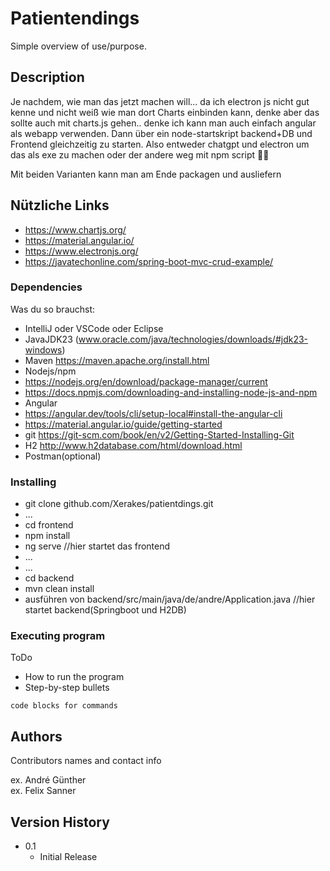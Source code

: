 # Patientendings

Simple overview of use/purpose.

## Description

Je nachdem, wie man das jetzt machen will...
da ich electron js nicht gut kenne und nicht weiß wie man dort Charts einbinden kann,
denke aber das sollte auch mit charts.js gehen.. denke ich kann man auch einfach angular
als webapp verwenden. Dann über ein node-startskript backend+DB und Frontend gleichzeitig
zu starten. 
Also entweder chatgpt und electron um das als exe zu machen oder der andere weg
mit npm script 🤷‍♂️

Mit beiden Varianten kann man am Ende packagen und ausliefern

## Nützliche Links
* https://www.chartjs.org/
* https://material.angular.io/
* https://www.electronjs.org/
* https://javatechonline.com/spring-boot-mvc-crud-example/

### Dependencies
Was du so brauchst:
* IntelliJ oder VSCode oder Eclipse
* JavaJDK23 (www.oracle.com/java/technologies/downloads/#jdk23-windows)
* Maven https://maven.apache.org/install.html
* Nodejs/npm 
* https://nodejs.org/en/download/package-manager/current
* https://docs.npmjs.com/downloading-and-installing-node-js-and-npm
* Angular
* https://angular.dev/tools/cli/setup-local#install-the-angular-cli
* https://material.angular.io/guide/getting-started
* git https://git-scm.com/book/en/v2/Getting-Started-Installing-Git
* H2 http://www.h2database.com/html/download.html
* Postman(optional)

### Installing

* git clone github.com/Xerakes/patientdings.git
* ...
* cd frontend
* npm install
* ng serve //hier startet das frontend
* ...
* ...
* cd backend
* mvn clean install 
* ausführen von backend/src/main/java/de/andre/Application.java //hier startet backend(Springboot und H2DB)

### Executing program
ToDo
* How to run the program
* Step-by-step bullets
```
code blocks for commands
```

## Authors

Contributors names and contact info

ex. André Günther  
ex. Felix Sanner

## Version History

* 0.1
    * Initial Release
